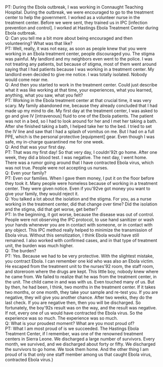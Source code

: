PT: During the Ebola outbreak, I was working in Connaught Teaching Hospital. During the outbreak, we were encouraged to go to the treatment center to help the government. I worked as a volunteer nurse in the treatment center. Before we were sent, they trained us in IPC [infection prevention and control]. I worked at Hastings Ebola Treatment Center during Ebola outbreak.\
Q: Can you tell me a bit more about being encouraged and then volunteering? What was that like?\
PT: Well, really, it was not easy, as soon as people knew that you were working in an Ebola treatment center, people discouraged you. The stigma was painful. My landlord and my neighbors even went to the police.  I was not treating any patients, but because of stigma, most of them went around saying that I had patients because I was working in a treatment center. My landlord even decided to give me notice. I was totally isolated. Nobody would come near me.\
Q: And then you started to work in the treatment center. Could just describe what it was like working at that time, your experiences, what you learned, anything, what you saw, what you felt?\
PT: Working in the Ebola treatment center at that crucial time, it was very scary. My family abandoned me, because they already concluded that I had made up my mind to die. My first day at the treatment center, I was asked to go and give IV [intravenous] fluid to one of the Ebola patients. The patient was not in a bed, so I had to look around for her and I met her taking a bath. After she finished taking a bath, I helped take her to the bed. I tried to set the IV line and saw that I had a splash of vomitus on me. But I had on a full PPE, which is the personal protective [equipment] gear. Even though I was safe, my in-charge quarantined me for one week.\
Q: And that was your first day.\
PT: That was my first day! So that very day, I couldn\'92t go home. After one week, they did a blood test. I was negative. The next day, I went home. There was a rumor going around that I have contracted Ebola virus, which was not true. People were not accepting us nurses.\
Q: Even your family?\
PT: Even our families. When I gave them money, I put it on the floor before they took it. Many people were homeless because of working in a treatment center. They were given notice. Even if you\'92ve got money you want to give your family, they would reject it.\
Q: You talked a lot about the isolation and the stigma. For you, as a nurse working in the treatment center, did that change over time? Did the isolation and the stigma, did that get worse, get better?\
PT: In the beginning, it got worse, because the disease was out of control. People were not observing the IPC protocol, to use hand sanitizer or wash your hands whenever you are in contact with someone, or in contact with any object. This IPC method really helped to minimize the transmission of Ebola virus. Without this sensitization, I think Ebola would have still remained.  I also worked with confirmed cases, and in that type of treatment unit, the burden was much higher.\
Q: The burden?\
PT: Yes. Because we had to be very protective. With the slightest mistake, you contract Ebola. I can remember one kid who was also an Ebola victim. He escaped from the treatment unit to the nurses\'92 room, the staff room, and storeroom where the drugs are kept. This little boy, nobody knew where he came from. We failed to realize that he was from the treatment center, in the unit. The child came in and was with us. Even touched many of us. But by then, he had been, I think, two months in the treatment center. If it takes two months, or one month, they take your sample and re-test you. If you are negative, they will give you another chance. After two weeks, they do the last check. If you are negative then, then you will be discharged. So fortunately, the boy\'92s result was on the way, and the result was negative. If not, every one of us would have contracted the Ebola virus. So the experience was so much. The experience was so much.\
Q: What is your proudest moment? What are you most proud of?\
PT: What I am most proud of is we succeeded. The Hastings Ebola Treatment Center, if I remember, was one of the renowned treatment centers in Sierra Leone. We discharged a large number of survivors. Every month, we survived, and we discharged about forty or fifty. We discharged the survivors to go home. We took them home. And the other thing I am proud of is that only one staff member among us that caught Ebola virus, contracted Ebola virus.}
